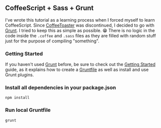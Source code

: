 ## CoffeeScript + Sass + Grunt
I've wrote this tutorial as a learning process when I forced myself to learn CoffeeScript. Since [CoffeeToaster](https://github.com/serpentem/coffee-toaster) was discontinued, I decided to go with [Grunt](http://gruntjs.com/). I tried to keep this as simple as possible. :grin:
There is no logic in the code inside the `.coffee` and `.sass` files as they are filled with random stuff just for the purpose of compiling "something".


### Getting Started
If you haven't used [Grunt](http://gruntjs.com/) before, be sure to check out the [Getting Started](http://gruntjs.com/getting-started) guide, as it explains how to create a [Gruntfile](http://gruntjs.com/sample-gruntfile) as well as install and use Grunt plugins.

### Install all dependencies in your package.json
```shell
npm install 
```

### Run local Gruntfile
```shell
grunt
```
